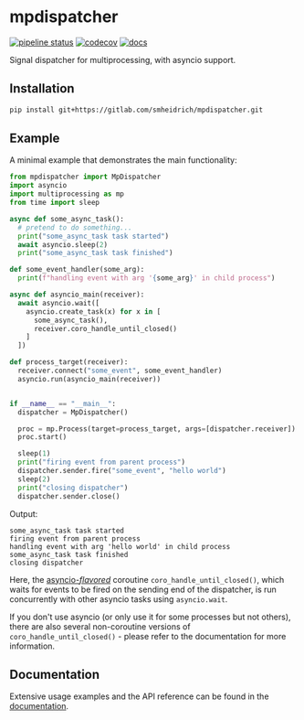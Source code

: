 # mpdispatcher

[![pipeline status](https://gitlab.com/smheidrich/mpdispatcher/badges/main/pipeline.svg?style=flat-square)](https://gitlab.com/smheidrich/mpdispatcher/-/commits/main)
[![codecov](https://img.shields.io/codecov/c/gl/smheidrich/mpdispatcher?style=flat-square&token=1WHSKDTZVC)](https://codecov.io/gl/smheidrich/mpdispatcher)
[![docs](https://img.shields.io/badge/docs-online-brightgreen?style=flat-square)](https://smheidrich.gitlab.io/mpdispatcher/)

Signal dispatcher for multiprocessing, with asyncio support.


## Installation

```bash
pip install git+https://gitlab.com/smheidrich/mpdispatcher.git
```

## Example

A minimal example that demonstrates the main functionality:

```python
from mpdispatcher import MpDispatcher
import asyncio
import multiprocessing as mp
from time import sleep

async def some_async_task():
  # pretend to do something...
  print("some_async_task task started")
  await asyncio.sleep(2)
  print("some_async_task task finished")

def some_event_handler(some_arg):
  print(f"handling event with arg '{some_arg}' in child process")

async def asyncio_main(receiver):
  await asyncio.wait([
    asyncio.create_task(x) for x in [
      some_async_task(),
      receiver.coro_handle_until_closed()
    ]
  ])

def process_target(receiver):
  receiver.connect("some_event", some_event_handler)
  asyncio.run(asyncio_main(receiver))


if __name__ == "__main__":
  dispatcher = MpDispatcher()

  proc = mp.Process(target=process_target, args=[dispatcher.receiver])
  proc.start()

  sleep(1)
  print("firing event from parent process")
  dispatcher.sender.fire("some_event", "hello world")
  sleep(2)
  print("closing dispatcher")
  dispatcher.sender.close()
```

Output:
```
some_async_task task started
firing event from parent process
handling event with arg 'hello world' in child process
some_async_task task finished
closing dispatcher
```

Here, the
[asyncio-*flavored*](https://trio-asyncio.readthedocs.io/en/latest/principles.html#async-function-flavors)
coroutine `coro_handle_until_closed()`, which waits for events to be fired on
the sending end of the dispatcher, is run concurrently with other asyncio tasks
using `asyncio.wait`.

If you don't use asyncio (or only use it for some processes but not others),
there are also several non-coroutine versions of `coro_handle_until_closed()` -
please refer to the documentation for more information.


## Documentation

Extensive usage examples and the API reference can be found in the
[documentation](https://smheidrich.gitlab.io/mpdispatcher/).
